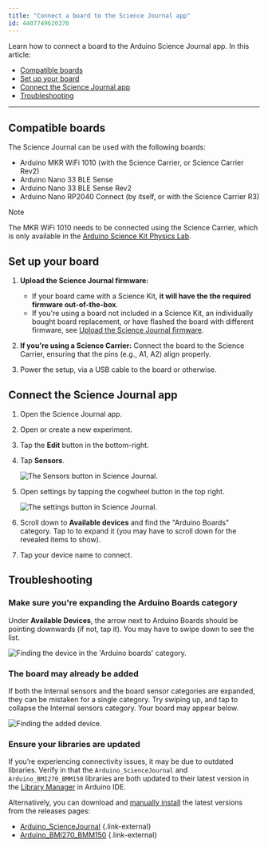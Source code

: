 ```yaml
---
title: "Connect a board to the Science Journal app"
id: 4407749620370
---
```


Learn how to connect a board to the Arduino Science Journal app. In this article:

- [Compatible boards](#compatible-boards)
- [Set up your board](#set-up-your-board)
- [Connect the Science Journal app](#connect-the-science-journal-app)
- [Troubleshooting](#troubleshooting)

---

<a id="compatible-boards"></a>

## Compatible boards

The Science Journal can be used with the following boards:

- Arduino MKR WiFi 1010 (with the Science Carrier, or Science Carrier Rev2)
- Arduino Nano 33 BLE Sense
- Arduino Nano 33 BLE Sense Rev2
- Arduino Nano RP2040 Connect (by itself, or with the Science Carrier R3)

> [!NOTE]
> The MKR WiFi 1010 needs to be connected using the Science Carrier, which is only available in the [Arduino Science Kit Physics Lab](https://store.arduino.cc/products/arduino-science-kit-physics-lab).

<a id="set-up-your-board"></a>

## Set up your board

1. **Upload the Science Journal firmware:**

   - If your board came with a Science Kit, **it will have the the required firmware out-of-the-box**.
   - If you're using a board not included in a Science Kit, an individually bought board replacement, or have flashed the board with different firmware, see [Upload the Science Journal firmware](https://support.arduino.cc/hc/en-us/articles/4408029337746-Upload-the-Science-Journal-firmware).

2. **If you're using a Science Carrier:** Connect the board to the Science Carrier, ensuring that the pins (e.g., A1, A2) align properly.

3. Power the setup, via a USB cable to the board or otherwise.

<a id="connect-the-science-journal-app"></a>

## Connect the Science Journal app

1. Open the Science Journal app.

2. Open or create a new experiment.

3. Tap the **Edit** button in the bottom-right.

4. Tap **Sensors**.

   ![The Sensors button in Science Journal.](img/sj-v2-button-sensors.png)

5. Open settings by tapping the cogwheel button in the top right.

   ![The settings button in Science Journal.](img/sj-v2-button-cogwheel.png)

6. Scroll down to **Available devices** and find the "Arduino Boards" category. Tap to to expand it (you may have to scroll down for the revealed items to show).

7. Tap your device name to connect.

<a id="troubleshooting"></a>

## Troubleshooting

### Make sure you're expanding the Arduino Boards category

Under **Available Devices**, the arrow next to Arduino Boards should be pointing downwards (if not, tap it). You may have to swipe down to see the list.

![Finding the device in the 'Arduino boards' category.](img/SJ-v2-missing-board-expand.gif)

### The board may already be added

If both the Internal sensors and the board sensor categories are expanded, they can be mistaken for a single category. Try swiping up, and tap to collapse the Internal sensors category. Your board may appear below.

![Finding the added device.](img/SJ-v2-missing-board-middle.gif)

### Ensure your libraries are updated

If you’re experiencing connectivity issues, it may be due to outdated libraries. Verify in that the `Arduino_ScienceJournal` and `Arduino_BMI270_BMM150` libraries are both updated to their latest version in the [Library Manager](https://support.arduino.cc/hc/en-us/articles/5145457742236-Add-libraries-to-Arduino-IDE#library-manager) in Arduino IDE.

Alternatively, you can download and [manually install](https://support.arduino.cc/hc/en-us/articles/5145457742236-Add-libraries-to-Arduino-IDE#manual-installation) the latest versions from the releases pages:

- [Arduino_ScienceJournal](https://github.com/arduino-libraries/Arduino_ScienceJournal/releases) {.link-external}
- [Arduino_BMI270_BMM150](https://github.com/arduino-libraries/Arduino_BMI270_BMM150/releases) {.link-external}
